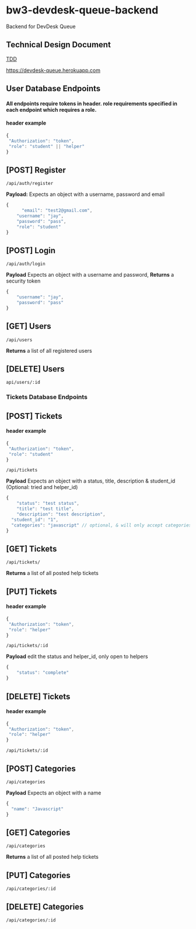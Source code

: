 # bw3-devdesk-queue-backend
Backend for DevDesk Queue

## Technical Design Document
[TDD](https://docs.google.com/document/d/1NNdDonJhEtS1wGPb88NQR7Fg2C0gkBwX51sXeloip68/edit#)


https://devdesk-queue.herokuapp.com





## User Database Endpoints 

#### All endpoints require tokens in header. role requirements specified in each endpoint which requires a role.

#### header example 

 ```js 
{
  "Authorization": "token",
  "role": "student" || "helper"
}
```

 ## [POST] Register
 
 `/api/auth/register` 

 **Payload:** Expects an object with a username, password and email 

```js
{
	  "email": "test2@gmail.com",
    "username": "jay",
    "password": "pass",
    "role": "student"
}
```

## [POST] Login

`/api/auth/login`

**Payload** Expects an object with a username and password, **Returns** a security token

```js 
{
    "username": "jay",
    "password": "pass"
}
```

## [GET] Users

`/api/users`

**Returns** a list of all registered users  

## [DELETE] Users

`api/users/:id`

### Tickets Database Endpoints 

## [POST] Tickets

#### header example 

 ```js 
{
  "Authorization": "token",
  "role": "student"
}
```

`/api/tickets` 

**Payload** Expects an object with a status, title, description & student_id (Optional: tried and helper_id) 

```js 
{
	"status": "test status",
	"title": "test title",
	"description": "test description",
  "student_id": "1",
  "categories": "javascript" // optional, & will only accept categories in the categories table
}
```

 ## [GET] Tickets
 
 `/api/tickets/`  
 
 **Returns** a list of all posted help tickets 

 ## [PUT] Tickets

#### header example 

 ```js 
{
  "Authorization": "token",
  "role": "helper"
}
```

`/api/tickets/:id`  

**Payload** edit the status and helper_id, only open to helpers

```js 
{
	"status": "complete"
}
```

## [DELETE] Tickets

#### header example 

 ```js 
{
  "Authorization": "token",
  "role": "helper"
}
```

`/api/tickets/:id` 


## [POST] Categories

`/api/categories` 

**Payload** Expects an object with a name

```js 
{
  "name": "Javascript"
}
```

 ## [GET] Categories
 
 `/api/categories`  
 
 **Returns** a list of all posted help tickets 

## [PUT] Categories 

`/api/categories/:id`


## [DELETE] Categories 

`/api/categories/:id`